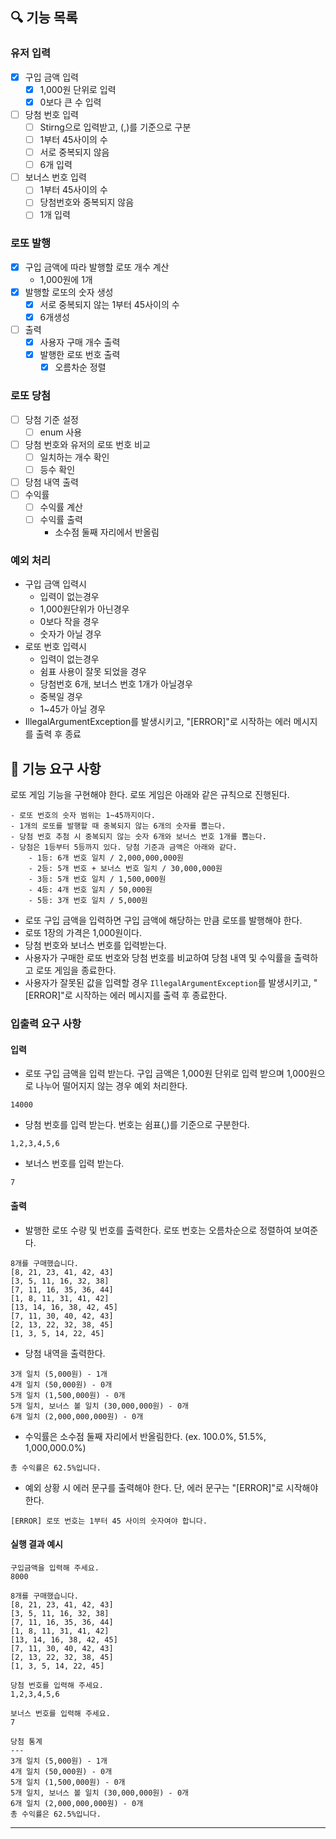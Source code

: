 ## 🔍 기능 목록
### 유저 입력
- [x] 구입 금액 입력
  - [x] 1,000원 단위로 입력
  - [x] 0보다 큰 수 입력
- [ ] 당첨 번호 입력
  - [ ] Stirng으로 입력받고, (,)를 기준으로 구분
  - [ ] 1부터 45사이의 수
  - [ ] 서로 중복되지 않음
  - [ ] 6개 입력
- [ ] 보너스 번호 입력
  - [ ] 1부터 45사이의 수
  - [ ] 당첨번호와 중복되지 않음
  - [ ] 1개 입력
### 로또 발행
- [x] 구입 금액에 따라 발행할 로또 개수 계산
  - 1,000원에 1개
- [x] 발행할 로또의 숫자 생성
  - [x] 서로 중복되지 않는 1부터 45사이의 수
  - [x] 6개생성
- [ ] 출력
  - [x] 사용자 구매 개수 출력
  - [x] 발행한 로또 번호 출력
    - [x] 오름차순 정렬
### 로또 당첨
- [ ] 당첨 기준 설정
  - [ ] enum 사용
- [ ] 당첨 번호와 유저의 로또 번호 비교
  - [ ] 일치하는 개수 확인
  - [ ] 등수 확인
- [ ] 당첨 내역 출력
- [ ] 수익률
  - [ ] 수익률 계산
  - [ ] 수익률 출력
    - 소수점 둘째 자리에서 반올림
### 예외 처리
- 구입 금액 입력시
  - 입력이 없는경우
  - 1,000원단위가 아닌경우
  - 0보다 작을 경우
  - 숫자가 아닐 경우
- 로또 번호 입력시
  - 입력이 없는경우
  - 쉼표 사용이 잘못 되었을 경우
  - 당첨번호 6개, 보너스 번호 1개가 아닐경우
  - 중복일 경우
  - 1~45가 아닐 경우
- IllegalArgumentException를 발생시키고, "[ERROR]"로 시작하는 에러 메시지를 출력 후 종료


## 🚀 기능 요구 사항

로또 게임 기능을 구현해야 한다. 로또 게임은 아래와 같은 규칙으로 진행된다.

```
- 로또 번호의 숫자 범위는 1~45까지이다.
- 1개의 로또를 발행할 때 중복되지 않는 6개의 숫자를 뽑는다.
- 당첨 번호 추첨 시 중복되지 않는 숫자 6개와 보너스 번호 1개를 뽑는다.
- 당첨은 1등부터 5등까지 있다. 당첨 기준과 금액은 아래와 같다.
    - 1등: 6개 번호 일치 / 2,000,000,000원
    - 2등: 5개 번호 + 보너스 번호 일치 / 30,000,000원
    - 3등: 5개 번호 일치 / 1,500,000원
    - 4등: 4개 번호 일치 / 50,000원
    - 5등: 3개 번호 일치 / 5,000원
```

- 로또 구입 금액을 입력하면 구입 금액에 해당하는 만큼 로또를 발행해야 한다.
- 로또 1장의 가격은 1,000원이다.
- 당첨 번호와 보너스 번호를 입력받는다.
- 사용자가 구매한 로또 번호와 당첨 번호를 비교하여 당첨 내역 및 수익률을 출력하고 로또 게임을 종료한다.
- 사용자가 잘못된 값을 입력할 경우 `IllegalArgumentException`를 발생시키고, "[ERROR]"로 시작하는 에러 메시지를 출력 후 종료한다.

### 입출력 요구 사항

#### 입력

- 로또 구입 금액을 입력 받는다. 구입 금액은 1,000원 단위로 입력 받으며 1,000원으로 나누어 떨어지지 않는 경우 예외 처리한다.

```
14000
```

- 당첨 번호를 입력 받는다. 번호는 쉼표(,)를 기준으로 구분한다.

```
1,2,3,4,5,6
```

- 보너스 번호를 입력 받는다.

```
7
```

#### 출력

- 발행한 로또 수량 및 번호를 출력한다. 로또 번호는 오름차순으로 정렬하여 보여준다.

```
8개를 구매했습니다.
[8, 21, 23, 41, 42, 43] 
[3, 5, 11, 16, 32, 38] 
[7, 11, 16, 35, 36, 44] 
[1, 8, 11, 31, 41, 42] 
[13, 14, 16, 38, 42, 45] 
[7, 11, 30, 40, 42, 43] 
[2, 13, 22, 32, 38, 45] 
[1, 3, 5, 14, 22, 45]
```

- 당첨 내역을 출력한다.

```
3개 일치 (5,000원) - 1개
4개 일치 (50,000원) - 0개
5개 일치 (1,500,000원) - 0개
5개 일치, 보너스 볼 일치 (30,000,000원) - 0개
6개 일치 (2,000,000,000원) - 0개
```

- 수익률은 소수점 둘째 자리에서 반올림한다. (ex. 100.0%, 51.5%, 1,000,000.0%)

```
총 수익률은 62.5%입니다.
```

- 예외 상황 시 에러 문구를 출력해야 한다. 단, 에러 문구는 "[ERROR]"로 시작해야 한다.

```
[ERROR] 로또 번호는 1부터 45 사이의 숫자여야 합니다.
```

#### 실행 결과 예시

```
구입금액을 입력해 주세요.
8000

8개를 구매했습니다.
[8, 21, 23, 41, 42, 43] 
[3, 5, 11, 16, 32, 38] 
[7, 11, 16, 35, 36, 44] 
[1, 8, 11, 31, 41, 42] 
[13, 14, 16, 38, 42, 45] 
[7, 11, 30, 40, 42, 43] 
[2, 13, 22, 32, 38, 45] 
[1, 3, 5, 14, 22, 45]

당첨 번호를 입력해 주세요.
1,2,3,4,5,6

보너스 번호를 입력해 주세요.
7

당첨 통계
---
3개 일치 (5,000원) - 1개
4개 일치 (50,000원) - 0개
5개 일치 (1,500,000원) - 0개
5개 일치, 보너스 볼 일치 (30,000,000원) - 0개
6개 일치 (2,000,000,000원) - 0개
총 수익률은 62.5%입니다.
```

---
